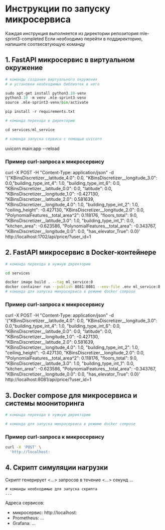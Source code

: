 # Инструкции по запуску микросервиса

Каждая инструкция выполняется из директории репозитория mle-sprint3-completed
Если необходимо перейти в поддиректорию, напишите соотвесвтующую команду

## 1. FastAPI микросервис в виртуальном окружение
```python
# команды создания виртуального окружения
# и установки необходимых библиотек в него

sudo apt-get install python3.10-venv
python3.10 -m venv .mle-sprint3-venv
source .mle-sprint3-venv/bin/activate

pip install -r requirements.txt

# команда перехода в директорию

cd services/ml_service

# команда запуска сервиса с помощью uvicorn
```
uvicorn main:app --reload

### Пример curl-запроса к микросервису

curl -X POST -H "Content-Type: application/json" -d '{"KBinsDiscretizer__latitude_4.0": 0.0, "KBinsDiscretizer__longitude_3.0": 0.0,"building_type_int_4": 1.0, "building_type_int_6": 0.0, "KBinsDiscretizer__latitude_0.0": 0.0, "latitude": 0.0, "KBinsDiscretizer__longitude_1.0": -0.427130, "KBinsDiscretizer__latitude_2.0": 0.581639, "KBinsDiscretizer__longitude_4.0": 1.0, "building_type_int_2": 1.0, "ceiling_height": -0.427130, "KBinsDiscretizer__longitude_2.0": 0.0, "PolynomialFeatures__total_area^2": 0.118176, "floors_total": 9.0, "KBinsDiscretizer__latitude_3.0": 1.0, "building_type_int_1": 0.0, "kitchen_area": -0.623586, "PolynomialFeatures__total_area": -0.343767, "KBinsDiscretizer__longitude_0.0": 0.0, "has_elevator_True": 0.0}' http://localhost:1702/api/price/?user_id=1

## 2. FastAPI микросервис в Docker-контейнере

```bash
# команда перехода в нужную директорию

cd services

docker image build . --tag ml_service:0
docker container run --publish 8081:8081 --env-file .env ml_service:0
# команда для запуска микросервиса в режиме docker compose
```

### Пример curl-запроса к микросервису

curl -X POST -H "Content-Type: application/json" -d '{"KBinsDiscretizer__latitude_4.0": 0.0, "KBinsDiscretizer__longitude_3.0": 0.0,"building_type_int_4": 1.0, "building_type_int_6": 0.0, "KBinsDiscretizer__latitude_0.0": 0.0, "latitude": 0.0, "KBinsDiscretizer__longitude_1.0": -0.427130, "KBinsDiscretizer__latitude_2.0": 0.581639, "KBinsDiscretizer__longitude_4.0": 1.0, "building_type_int_2": 1.0, "ceiling_height": -0.427130, "KBinsDiscretizer__longitude_2.0": 0.0, "PolynomialFeatures__total_area^2": 0.118176, "floors_total": 9.0, "KBinsDiscretizer__latitude_3.0": 1.0, "building_type_int_1": 0.0, "kitchen_area": -0.623586, "PolynomialFeatures__total_area": -0.343767, "KBinsDiscretizer__longitude_0.0": 0.0, "has_elevator_True": 0.0}' http://localhost:8081/api/price/?user_id=1

## 3. Docker compose для микросервиса и системы моониторинга

```bash
# команда перехода в нужную директорию

# команда для запуска микросервиса в режиме docker compose

```

### Пример curl-запроса к микросервису

```bash
curl -X 'POST' \
  'http://localhost:
```

## 4. Скрипт симуляции нагрузки
Скрипт генерирует <...> запросов в течение <...> секунд ...

```
# команды необходимые для запуска скрипта
...
```

Адреса сервисов:
- микросервис: http://localhost:<port>
- Prometheus: ...
- Grafana: ...